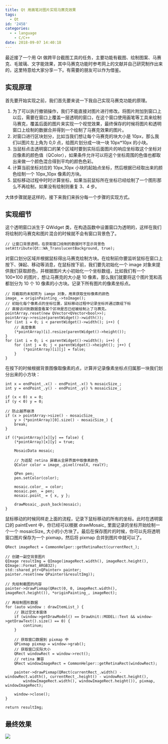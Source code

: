 ```yaml
---
title: Qt 用画笔对图片实现马赛克效果
tags:
  - Qt
id: '2458'
categories:
  - - language
    - C/C++
date: 2018-09-07 14:40:18
---
```


最近接了一个用 Qt 做跨平台截图工具的任务，主要功能有截图、绘制图案、马赛克、毛玻璃、文字能效果，其中马赛克功能时参考网上的文献并自己研究制作出来的，这里特意给大家分享一下。有需要的朋友可以作为借鉴。

## 实现原理

首先要开始实现之前，我们首先要来说一下我自己实现马赛克功能的原理。

1.  为了可以执行撤销操作，我们不能直接对图片进行修改。将图片附加到窗口上以后，需要在窗口上覆盖一层透明的窗口，在这个窗口使用画笔等工具来绘制马赛克，覆盖后面的图片来实现一个视觉效果，最终保存的时候将图片和透明窗口上绘制的数据合并得到一个绘制了马赛克效果的图片。
2.  对窗口进行区块划分，比如当我们想让每个马赛克的块大小是 10px，那么我们以图片左上角为 0,0 点，给图片划分成一块一块 10px\*10px 的小块。
3.  当鼠标点击透明窗口的某个区域时要到实际后面图片的响应坐标取这个坐标对应像素的颜色值（QColor），如果条件允许可以将这个坐标周围的色值也都取出来做一个颜色混合得到平均的颜色色彩。
4.  计算当前坐标对应的 10px_10px 小块的起始点坐标，然后根据已经取出来的颜色绘制一个 10px_10px 像素的方块。
5.  鼠标移动过程中时时计算坐标，如果当前鼠标所在坐标已经绘制了一个图形那么不再绘制，如果没有绘制则重复 3、4 步。

大体步骤就是这样的，接下来我们来拆分每一个步骤的实现方式。

## 实现细节

这个透明窗口派生于 QWidget 类，在构造函数中设置窗口为透明的，这样在我们将绘制的马赛克和图片混合的时候就不会有窗口背景色了。

```
// 让窗口背景透明，在获取窗口绘制的数据时不显示背景色
setAttribute(Qt::WA_TranslucentBackground, true);
```

对窗口划分区域并根据鼠标得出马赛克绘制方块。在绘制前你要监听鼠标在窗口上按下、弹起、移动等消息，在鼠标按下前，我们要先初始化一个 image 对象来提供我们获取颜色，并根据图片大小初始化一个坐标数组，比如我们有一个 100\*100 的图片，想让马赛克的大小是 10 像素，那么我们就要将这个图片宽和高都划分为 10 个 10 像素的小方块。记录下所有图片的像素坐标点。

```
// 将截取的未知转为 iamge 对象，用来获取坐标像素的颜色
image_ = originPainting_->toImage();
// 初始化每个像素点的坐标位置，鼠标移动过程中记录坐标并通过数组下标
// 直接访问到数据查看某个区块是否已经被绘制上了马赛克。
pointArray.reset(new QVector<QVector<bool>>);
pointArray->resize(parentWidget()->width());
for (int i = 0; i < parentWidget()->width(); i++) {
    // 高度像素
    (*pointArray)[i].resize(parentWidget()->height());
}
for (int i = 0; i < parentWidget()->width(); i++) {
    for (int j = 0; j < parentWidget()->height(); j++) {
        (*pointArray)[i][j] = false;
    }
}
```

在按下的时候根据背景图像取像素的点，计算并记录像素坐标点归属那一块我们划分出来的小方块：

```
int x = endPoint_.x() - endPoint_.x() % mosaicSize_;
int y = endPoint_.y() - endPoint_.y() % mosaicSize_;

if (x < 0) x = 0;
if (y < 0) y = 0;

// 防止越界崩溃
if (x > pointArray->size() - mosaicSize_ 
    y > (*pointArray)[0].size() - mosaicSize_) {
    break;
}

if ((*pointArray)[x][y] == false) {
    (*pointArray)[x][y] = true;

    MosaicData mosaic;

    // 为适配 retina 屏幕从全屏界面中取像素颜色
    QColor color = image_.pixel(realX, realY);

    QPen pen;
    pen.setColor(color);

    mosaic.color_ = color;
    mosaic.pen_ = pen;
    mosaic.point_ = { x, y };

    drawMosaic_.push_back(mosaic);
}
```

鼠标移动的时候同样走上面的流程，记录下鼠标移动的所有的坐标。此时在透明窗口的 paintEvent 中，你已经可以根据 drawMosaic\_ 里面记录的坐标开始绘制一个一个 mosaicSize\_ 大小的小方块了。最后在保存图片的时候，你可以先将透明窗口图片保存为一个 pixmap，然后将 pixmap 合并到图片中就可以了。

```
QRect imageRect = CommonHelper::getRetinaRect(currentRect_);

// 创建一副空背景图片
QImage resultImg = QImage(imageRect.width(), imageRect.height(), QImage::Format_ARGB32);
std::shared_ptr<QPainter> painter;
painter.reset(new QPainter(&resultImg));

// 先绘制截图的内容
painter->drawPixmap(QRect(0, 0, imageRect.width(), imageRect.height()), *originPainting_, imageRect);

// 再绘制图形数据
for (auto window : drawItemList_) {
    // 跳过空文本窗体
    if (window->getDrawModel() == DrawUnit::MODEL::Text && window->getDrawText().size() == 0) {
        continue;
    }

    // 获取窗口数据到 pixmap 中
    QPixmap pixmap = window->grab();
    // 获取窗口实际大小
    QRect windowRect = window->rect();
    // retina 兼容
    QRect windowImageRect = CommonHelper::getRetinaRect(windowRect);

    painter->drawPixmap(QRect(currentRect_.width() - windowRect.width(), currentRect_.height() - windowRect.height(),
        windowImageRect.width(), windowImageRect.height()), pixmap, windowImageRect);

    window->close();
}

return resultImg;
```

## 最终效果

[![](http://www.mycode.net.cn/wp-content/uploads/2018/09/2018-09-07-14-39-41.png)](http://www.mycode.net.cn/wp-content/uploads/2018/09/2018-09-07-14-39-41.png)